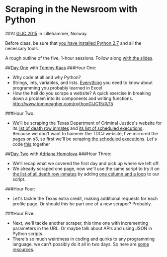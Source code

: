 # Scraping in the Newsroom with Python
##At [GIJC 2015](http://gijc2015.org/) in Lillehammer, Norway.

Before class, be sure that [you have installed Python 2.7](PRE-CLASS.md) and all the necessary tools. 

A rough outline of the five, 1-hour sessions. Follow along [with the slides](http://www.tommeagher.com/pythonGIJC15/#/).

##[Day One](http://www.tommeagher.com/pythonGIJC15) with [Tommy Kaas](http://www.kaasogmulvad.dk/)
###Hour One:
* Why code at all and why Python?
* Strings, ints, variables, and lists. [Everything](https://github.com/tommeagher/pythonGIJC15/blob/master/scripts/day_one/the_basics.py) you need to know about programming you probably learned in Excel
* How the hell do you scrape a website? A quick exercise in breaking down a problem into its components and writing functions. http://www.tommeagher.com/pythonGIJC15/#/15

###Hour Two:
* We'll be scraping the Texas Department of Criminal Justice's website for its [list of death row inmates](http://tdcj.state.tx.us/death_row/dr_offenders_on_dr.html) and [its list of scheduled executions](http://tdcj.state.tx.us/death_row/dr_scheduled_executions.html). Because we don't want to hammer the TDCJ website, I've mirrored the pages on s3, so first we'll be scraping [the scheduled executions](https://s3.amazonaws.com/python-at-ire15/death_row/dr_scheduled_executions.html). Let's code [this](https://github.com/tommeagher/pythonGIJC15/blob/master/scripts/day_one/scrape1.py) together

##[Day Two](http://www.tommeagher.com/pythonGIJC15/daytwo.html) with [Adriana Homolova](http://ada.homolova.sk/)
###Hour Three:
* We'll recap what we covered the first day and pick up where we left off.
* We already scraped one page, now we'll use the same script to try it on [the list of all death row inmates](https://s3.amazonaws.com/python-at-ire15/death_row/dr_offenders_on_dr.html) by adding [one column and a loop](https://github.com/tommeagher/pythonGIJC15/blob/master/scripts/day_two/scrape2.py) to our script.

###Hour Four:
* Let's tackle the Texas extra credit, making additional requests for each profile page. Or should this be part one of a new scraper? Probably.

###Hour Five: 
* Next, we'll tackle another scraper, this time one with incrementing parameters in the URL. Or maybe talk about APIs and using JSON in Python scripts.
* There's so much weirdness in coding and quirks to any programming language, we can't possibly do it all in two days. So here are [some resources](https://github.com/ireapps/pycar/tree/master/takehome).